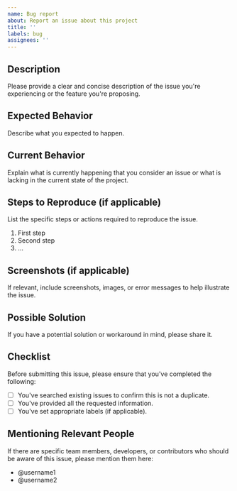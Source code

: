 ```yaml
---
name: Bug report
about: Report an issue about this project
title: ''
labels: bug
assignees: ''
---
```


## Description

Please provide a clear and concise description of the issue you're experiencing or the feature you're proposing.

## Expected Behavior

Describe what you expected to happen.

## Current Behavior

Explain what is currently happening that you consider an issue or what is lacking in the current state of the project.

## Steps to Reproduce (if applicable)

List the specific steps or actions required to reproduce the issue.

1. First step
2. Second step
3. ...

## Screenshots (if applicable)

If relevant, include screenshots, images, or error messages to help illustrate the issue.

## Possible Solution

If you have a potential solution or workaround in mind, please share it.

## Checklist

Before submitting this issue, please ensure that you've completed the following:

- [ ] You've searched existing issues to confirm this is not a duplicate.
- [ ] You've provided all the requested information.
- [ ] You've set appropriate labels (if applicable).

## Mentioning Relevant People

If there are specific team members, developers, or contributors who should be aware of this issue, please mention them here:

- @username1
- @username2
